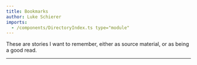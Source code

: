 ```yaml
---
title: Bookmarks
author: Luke Schierer
imports:
  - /components/DirectoryIndex.ts type="module"
---
```


<p>
  These are stories I want to remember, either as source material, or as being a
  good read.
</p>
<hr />

<directory-index directory="/Bookmarks/" recurse></directory-index>
